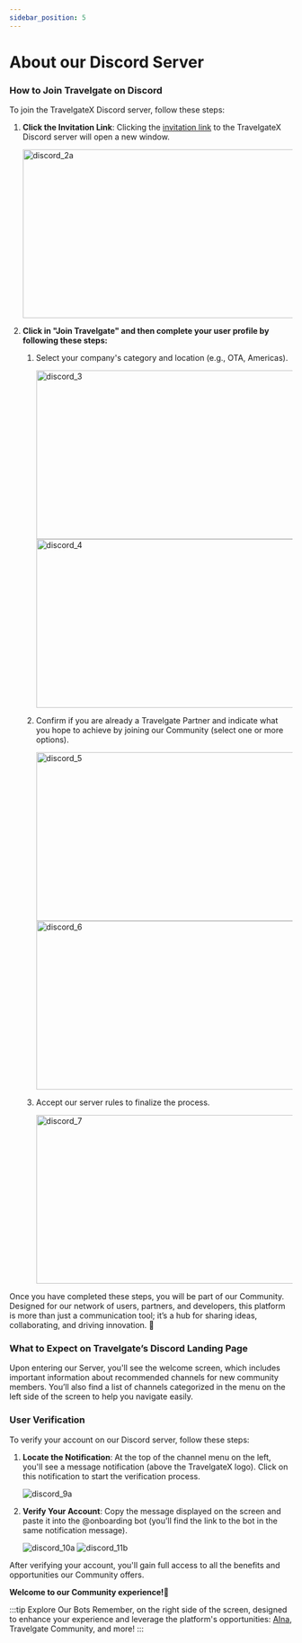 ```yaml
---
sidebar_position: 5
---
```


# About our Discord Server

### How to Join Travelgate on Discord

To join the TravelgateX Discord server, follow these steps:
1. **Click the Invitation Link**: Clicking the [invitation link](https://discord.com/invite/travelgate) to the TravelgateX Discord server will open a new window.

    <img src="https://storage.travelgate.com/kbase/discord_2a.jpg" alt="discord_2a" width="500" height="300"/>

2. **Click in "Join Travelgate" and then complete your user profile by following these steps:**
   1. Select your company's category and location (e.g., OTA, Americas).

        <img src="https://storage.travelgate.com/kbase/discord_3.jpg" alt="discord_3" width="500" height="300"/>
        
        <img src="https://storage.travelgate.com/kbase/discord_4.jpg" alt="discord_4" width="500" height="300"/>

   2. Confirm if you are already a Travelgate Partner and indicate what you hope to achieve by joining our Community (select one or more options).

        <img src="https://storage.travelgate.com/kbase/discord_5.jpg" alt="discord_5" width="500" height="300"/>
        
        <img src="https://storage.travelgate.com/kbase/discord_6.jpg" alt="discord_6" width="500" height="300"/>

   3. Accept our server rules to finalize the process.

        <img src="https://storage.travelgate.com/kbase/discord_7.jpg" alt="discord_7" width="500" height="300"/>


Once you have completed these steps, you will be part of our Community. Designed for our network of users, partners, and developers, this platform is more than just a communication tool; it’s a hub for sharing ideas, collaborating, and driving innovation. 🚀

### What to Expect on Travelgate’s Discord Landing Page
Upon entering our Server, you'll see the welcome screen, which includes important information about recommended channels for new community members. You’ll also find a list of channels categorized in the menu on the left side of the screen to help you navigate easily.


### User Verification
To verify your account on our Discord server, follow these steps:
1. **Locate the Notification**: At the top of the channel menu on the left, you'll see a message notification (above the TravelgateX logo). Click on this notification to start the verification process.

    ![discord_9a](https://storage.travelgate.com/kbase/discord_9a.jpg)
1. **Verify Your Account**: Copy the message displayed on the screen and paste it into the @onboarding bot (you'll find the link to the bot in the same notification message).
   
    ![discord_10a](https://storage.travelgate.com/kbase/discord_10a.jpg)
    ![discord_11b](https://storage.travelgate.com/kbase/discord_11b.jpg)

After verifying your account, you'll gain full access to all the benefits and opportunities our Community offers.  

**Welcome to our Community experience!🚀**

:::tip Explore Our Bots
Remember, on the right side of the screen, designed to enhance your experience and leverage the platform's opportunities: [AIna](/kb/getting-started-with-travelgate/about-our-support/aina), Travelgate Community, and more!
:::